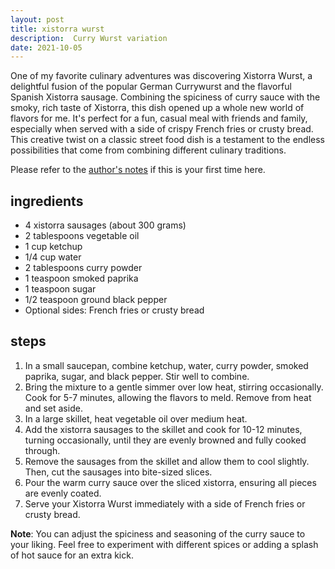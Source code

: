```yaml
---
layout: post
title: xistorra wurst
description:  Curry Wurst variation
date: 2021-10-05
---
```


One of my favorite culinary adventures was discovering Xistorra Wurst, a delightful fusion of the popular German Currywurst and the flavorful Spanish Xistorra sausage. Combining the spiciness of curry sauce with the smoky, rich taste of Xistorra, this dish opened up a whole new world of flavors for me. It's perfect for a fun, casual meal with friends and family, especially when served with a side of crispy French fries or crusty bread. This creative twist on a classic street food dish is a testament to the endless possibilities that come from combining different culinary traditions.

Please refer to the [author's notes](https://nchahare.github.io/blog/2022/cooking/) if this is your first time here.


## ingredients

-   4 xistorra sausages (about 300 grams)
-   2 tablespoons vegetable oil
-   1 cup ketchup
-   1/4 cup water
-   2 tablespoons curry powder
-   1 teaspoon smoked paprika
-   1 teaspoon sugar
-   1/2 teaspoon ground black pepper
-   Optional sides: French fries or crusty bread

## steps

1.  In a small saucepan, combine ketchup, water, curry powder, smoked paprika, sugar, and black pepper. Stir well to combine.
2.  Bring the mixture to a gentle simmer over low heat, stirring occasionally. Cook for 5-7 minutes, allowing the flavors to meld. Remove from heat and set aside.
3.  In a large skillet, heat vegetable oil over medium heat.
4.  Add the xistorra sausages to the skillet and cook for 10-12 minutes, turning occasionally, until they are evenly browned and fully cooked through.
5.  Remove the sausages from the skillet and allow them to cool slightly. Then, cut the sausages into bite-sized slices.
6.  Pour the warm curry sauce over the sliced xistorra, ensuring all pieces are evenly coated.
7.  Serve your Xistorra Wurst immediately with a side of French fries or crusty bread.
    

**Note**: You can adjust the spiciness and seasoning of the curry sauce to your liking. Feel free to experiment with different spices or adding a splash of hot sauce for an extra kick.